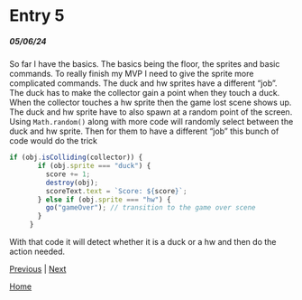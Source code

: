 # Entry 5
##### 05/06/24

So far I have the basics. The basics being the floor, the sprites and basic commands. To really finish my MVP I need to give the sprite more complicated commands. The duck and hw sprites have a different “job”. The duck has to make the collector gain a point when they touch a duck. When the collector touches a hw sprite then the game lost scene shows up. The duck and hw sprite have to also spawn at a random point of the screen. Using `Math.random()` along with more code will randomly select between the duck and hw sprite. Then for them to have a different “job” this bunch of code would do the trick


``` Javascript
if (obj.isColliding(collector)) {
       if (obj.sprite === "duck") {
         score += 1;
         destroy(obj);
         scoreText.text = `Score: ${score}`;
       } else if (obj.sprite === "hw") {
         go("gameOver"); // transition to the game over scene
       }
     }
```
 With that code it will detect whether it is a duck or a hw and then do the action needed.



[Previous](entry04.md) | [Next](entry06.md)

[Home](../README.md)